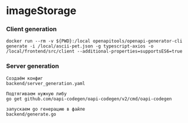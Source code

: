 # imageStorage

### Client generation
```
docker run --rm -v ${PWD}:/local openapitools/openapi-generator-cli generate -i /local/ascii-pet.json -g typescript-axios -o /local/frontend/src/client --additional-properties=supportsES6=true
```

### Server generation
```
Создаём конфиг
backend/server_generation.yaml

Подтягиваем нужную либу
go get github.com/oapi-codegen/oapi-codegen/v2/cmd/oapi-codegen

запускаем go генерацию в файле
backend/generate.go
```